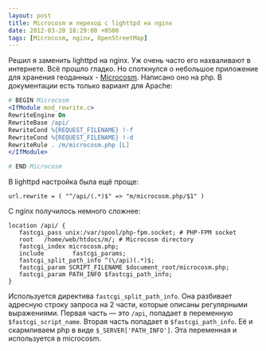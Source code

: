 ```yaml
---
layout: post
title: Microcosm и переход с lighttpd на nginx
date: 2012-03-20 18:29:00 +0500
tags: [Microcosm, nginx, OpenStreetMap]
---
```

Решил я заменить lighttpd на nginx. Уж очень часто его нахваливают в интернете. Всё прошло гладко. Но споткнулся о небольшое приложение для хранения геоданных - [Microcosm](http://wiki.openstreetmap.org/wiki/Microcosm). Написано оно на php. В документации есть только вариант для Apache:

```apache
# BEGIN Microcosm
<IfModule mod_rewrite.c>
RewriteEngine On
RewriteBase /api/
RewriteCond %{REQUEST_FILENAME} !-f
RewriteCond %{REQUEST_FILENAME} !-d
RewriteRule . /m/microcosm.php [L]
</IfModule>

# END Microcosm
```

В lighttpd настройка была ещё проще:

```console
url.rewrite = ( "^/api/(.*)$" => "m/microcosm.php/$1" )
```

С nginx получилось немного сложнее:

```nginx
location /api/ {
   fastcgi_pass unix:/var/spool/php-fpm.socket; # PHP-FPM socket
   root   /home/web/htdocs/m/; # Microcosm directory
   fastcgi_index microcosm.php;
   include        fastcgi_params;
   fastcgi_split_path_info ^(\/api)(.*)$;
   fastcgi_param SCRIPT_FILENAME $document_root/microcosm.php;
   fastcgi_param PATH_INFO $fastcgi_path_info;
}
```

Используется директива `fastcgi_split_path_info`. Она разбивает адресную строку запроса на 2 части, которые описаны регулярными выражениями. Первая часть — это `/api`, попадает в переменную `$fastcgi_script_name`. Вторая часть попадает в `$fastcgi_path_info`. Её и скармливаем php в виде `$_SERVER['PATH_INFO']`. Эта переменная и используется в microcosm.

